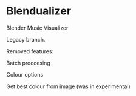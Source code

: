 # Blendualizer
Blender Music Visualizer

Legacy branch.

Removed features:

Batch proccesing

Colour options

Get best colour from image (was in experimental)
